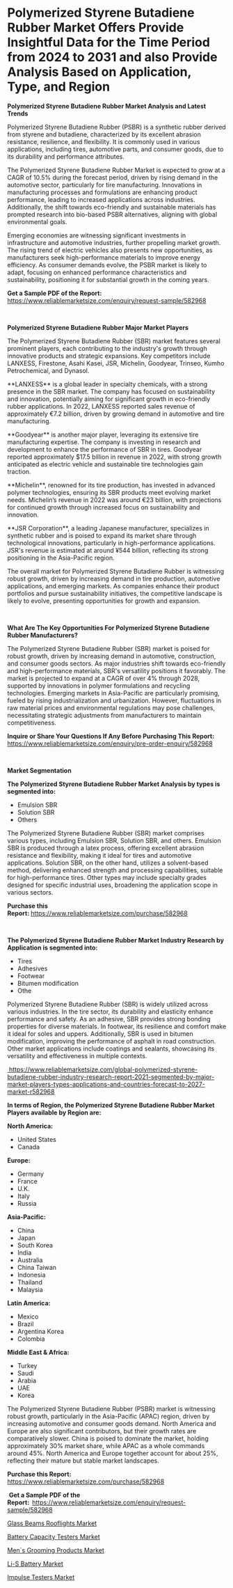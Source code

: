<p><h1>Polymerized Styrene Butadiene Rubber Market Offers Provide Insightful Data for the Time Period from 2024 to 2031 and also Provide Analysis Based on Application, Type, and Region</h1></p><p><strong>Polymerized Styrene Butadiene Rubber Market Analysis and Latest Trends</strong></p>
<p><p>Polymerized Styrene Butadiene Rubber (PSBR) is a synthetic rubber derived from styrene and butadiene, characterized by its excellent abrasion resistance, resilience, and flexibility. It is commonly used in various applications, including tires, automotive parts, and consumer goods, due to its durability and performance attributes. </p><p>The Polymerized Styrene Butadiene Rubber Market is expected to grow at a CAGR of 10.5% during the forecast period, driven by rising demand in the automotive sector, particularly for tire manufacturing. Innovations in manufacturing processes and formulations are enhancing product performance, leading to increased applications across industries. Additionally, the shift towards eco-friendly and sustainable materials has prompted research into bio-based PSBR alternatives, aligning with global environmental goals.</p><p>Emerging economies are witnessing significant investments in infrastructure and automotive industries, further propelling market growth. The rising trend of electric vehicles also presents new opportunities, as manufacturers seek high-performance materials to improve energy efficiency. As consumer demands evolve, the PSBR market is likely to adapt, focusing on enhanced performance characteristics and sustainability, positioning it for substantial growth in the coming years.</p></p>
<p><strong>Get a Sample PDF of the Report:&nbsp;</strong> <a href="https://www.reliablemarketsize.com/enquiry/request-sample/582968?utm_campaign=1169&utm_medium=2&utm_source=Github&utm_content=ia&utm_term=27092024&utm_id=polymerized-styrene-butadiene-rubber">https://www.reliablemarketsize.com/enquiry/request-sample/582968</a></p>
<p>&nbsp;</p>
<p><strong>Polymerized Styrene Butadiene Rubber Major Market Players</strong></p>
<p><p>The Polymerized Styrene Butadiene Rubber (SBR) market features several prominent players, each contributing to the industry's growth through innovative products and strategic expansions. Key competitors include LANXESS, Firestone, Asahi Kasei, JSR, Michelin, Goodyear, Trinseo, Kumho Petrochemical, and Dynasol.</p><p>**LANXESS** is a global leader in specialty chemicals, with a strong presence in the SBR market. The company has focused on sustainability and innovation, potentially aiming for significant growth in eco-friendly rubber applications. In 2022, LANXESS reported sales revenue of approximately €7.2 billion, driven by growing demand in automotive and tire manufacturing.</p><p>**Goodyear** is another major player, leveraging its extensive tire manufacturing expertise. The company is investing in research and development to enhance the performance of SBR in tires. Goodyear reported approximately $17.5 billion in revenue in 2022, with strong growth anticipated as electric vehicle and sustainable tire technologies gain traction.</p><p>**Michelin**, renowned for its tire production, has invested in advanced polymer technologies, ensuring its SBR products meet evolving market needs. Michelin’s revenue in 2022 was around €23 billion, with projections for continued growth through increased focus on sustainability and innovation.</p><p>**JSR Corporation**, a leading Japanese manufacturer, specializes in synthetic rubber and is poised to expand its market share through technological innovations, particularly in high-performance applications. JSR's revenue is estimated at around ¥544 billion, reflecting its strong positioning in the Asia-Pacific region.</p><p>The overall market for Polymerized Styrene Butadiene Rubber is witnessing robust growth, driven by increasing demand in tire production, automotive applications, and emerging markets. As companies enhance their product portfolios and pursue sustainability initiatives, the competitive landscape is likely to evolve, presenting opportunities for growth and expansion.</p></p>
<p>&nbsp;</p>
<p><strong>What Are The Key Opportunities For Polymerized Styrene Butadiene Rubber Manufacturers?</strong></p>
<p><p>The Polymerized Styrene Butadiene Rubber (SBR) market is poised for robust growth, driven by increasing demand in automotive, construction, and consumer goods sectors. As major industries shift towards eco-friendly and high-performance materials, SBR's versatility positions it favorably. The market is projected to expand at a CAGR of over 4% through 2028, supported by innovations in polymer formulations and recycling technologies. Emerging markets in Asia-Pacific are particularly promising, fueled by rising industrialization and urbanization. However, fluctuations in raw material prices and environmental regulations may pose challenges, necessitating strategic adjustments from manufacturers to maintain competitiveness.</p></p>
<p><strong>Inquire or Share Your Questions If Any Before Purchasing This Report:</strong> <a href="https://www.reliablemarketsize.com/enquiry/pre-order-enquiry/582968?utm_campaign=1169&utm_medium=2&utm_source=Github&utm_content=ia&utm_term=27092024&utm_id=polymerized-styrene-butadiene-rubber">https://www.reliablemarketsize.com/enquiry/pre-order-enquiry/582968</a></p>
<p>&nbsp;</p>
<p><strong>Market Segmentation</strong></p>
<p><strong>The Polymerized Styrene Butadiene Rubber Market Analysis by types is segmented into:</strong></p>
<p><ul><li>Emulsion SBR</li><li>Solution SBR</li><li>Others</li></ul></p>
<p><p>The Polymerized Styrene Butadiene Rubber (SBR) market comprises various types, including Emulsion SBR, Solution SBR, and others. Emulsion SBR is produced through a latex process, offering excellent abrasion resistance and flexibility, making it ideal for tires and automotive applications. Solution SBR, on the other hand, utilizes a solvent-based method, delivering enhanced strength and processing capabilities, suitable for high-performance tires. Other types may include specialty grades designed for specific industrial uses, broadening the application scope in various sectors.</p></p>
<p><strong>Purchase this Report:&nbsp;</strong><a href="https://www.reliablemarketsize.com/purchase/582968?utm_campaign=1169&utm_medium=2&utm_source=Github&utm_content=ia&utm_term=27092024&utm_id=polymerized-styrene-butadiene-rubber">https://www.reliablemarketsize.com/purchase/582968</a></p>
<p>&nbsp;</p>
<p><strong>The Polymerized Styrene Butadiene Rubber Market Industry Research by Application is segmented into:</strong></p>
<p><ul><li>Tires</li><li>Adhesives</li><li>Footwear</li><li>Bitumen modification</li><li>Othe</li></ul></p>
<p><p>Polymerized Styrene Butadiene Rubber (SBR) is widely utilized across various industries. In the tire sector, its durability and elasticity enhance performance and safety. As an adhesive, SBR provides strong bonding properties for diverse materials. In footwear, its resilience and comfort make it ideal for soles and uppers. Additionally, SBR is used in bitumen modification, improving the performance of asphalt in road construction. Other market applications include coatings and sealants, showcasing its versatility and effectiveness in multiple contexts.</p></p>
<p><a href="https://www.reliablemarketsize.com/global-polymerized-styrene-butadiene-rubber-industry-research-report-2021-segmented-by-major-market-players-types-applications-and-countries-forecast-to-2027-market-r582968?utm_campaign=1169&utm_medium=2&utm_source=Github&utm_content=ia&utm_term=27092024&utm_id=polymerized-styrene-butadiene-rubber">&nbsp;https://www.reliablemarketsize.com/global-polymerized-styrene-butadiene-rubber-industry-research-report-2021-segmented-by-major-market-players-types-applications-and-countries-forecast-to-2027-market-r582968</a></p>
<p><strong>In terms of Region, the Polymerized Styrene Butadiene Rubber Market Players available by Region are:</strong></p>
<p>
    <p> <strong> North America: </strong>
        <ul>
            <li>United States</li>
            <li>Canada</li>
        </ul>
        </p> 
    <p> <strong> Europe: </strong>
        <ul>
            <li>Germany</li>
            <li>France</li>
            <li>U.K.</li>
            <li>Italy</li>
            <li>Russia</li>
        </ul>
        </p> 
    <p> <strong> Asia-Pacific: </strong>
        <ul>
            <li>China</li>
            <li>Japan</li>
            <li>South Korea</li>
            <li>India</li>
            <li>Australia</li>
            <li>China Taiwan</li>
            <li>Indonesia</li>
            <li>Thailand</li>
            <li>Malaysia</li>
        </ul>
        </p> 
    <p> <strong> Latin America: </strong>
        <ul>
            <li>Mexico</li>
            <li>Brazil</li>
            <li>Argentina Korea</li>
            <li>Colombia</li>
        </ul>
        </p> 
    <p> <strong> Middle East & Africa: </strong>
        <ul>
            <li>Turkey</li>
            <li>Saudi</li>
            <li>Arabia</li>
            <li>UAE</li>
            <li>Korea</li>
        </ul>
    </p>
    </p>
<p><p>The Polymerized Styrene Butadiene Rubber (PSBR) market is witnessing robust growth, particularly in the Asia-Pacific (APAC) region, driven by increasing automotive and consumer goods demand. North America and Europe are also significant contributors, but their growth rates are comparatively slower. China is poised to dominate the market, holding approximately 30% market share, while APAC as a whole commands around 45%. North America and Europe together account for about 25%, reflecting their mature but stable market landscapes.</p></p>
<p><strong>Purchase this Report: </strong><a href="https://www.reliablemarketsize.com/purchase/582968?utm_campaign=1169&utm_medium=2&utm_source=Github&utm_content=ia&utm_term=27092024&utm_id=polymerized-styrene-butadiene-rubber">https://www.reliablemarketsize.com/purchase/582968</a></p>
<p>&nbsp;<strong>Get a Sample PDF of the Report:&nbsp;&nbsp;</strong><a href="https://www.reliablemarketsize.com/enquiry/request-sample/582968?utm_campaign=1169&utm_medium=2&utm_source=Github&utm_content=ia&utm_term=27092024&utm_id=polymerized-styrene-butadiene-rubber">https://www.reliablemarketsize.com/enquiry/request-sample/582968</a></p>
<p><strong></strong></p>
<p><p><a href="https://issuu.com/reportprime-2/docs/glass-beams-rooflights-market-size-_9d1f7f5ad4da04?utm_campaign=1169&utm_medium=2&utm_source=Github&utm_content=ia&utm_term=27092024&utm_id=polymerized-styrene-butadiene-rubber">Glass Beams Rooflights Market</a></p><p><a href="https://www.linkedin.com/pulse/booming-battery-capacity-testers-market-sector-analysis-qevlf?utm_campaign=1169&utm_medium=2&utm_source=Github&utm_content=ia&utm_term=27092024&utm_id=polymerized-styrene-butadiene-rubber">Battery Capacity Testers Market</a></p><p><a href="https://github.com/pizolina/Market-Research-Report-List-6/blob/main/mens-grooming-products-market.md?utm_campaign=1169&utm_medium=2&utm_source=Github&utm_content=ia&utm_term=27092024&utm_id=polymerized-styrene-butadiene-rubber">Men`s Grooming Products Market</a></p><p><a href="https://github.com/MegiDuro586/Market-Research-Report-List-1/blob/main/li-s-battery-market.md?utm_campaign=1169&utm_medium=2&utm_source=Github&utm_content=ia&utm_term=27092024&utm_id=polymerized-styrene-butadiene-rubber">Li-S Battery Market</a></p><p><a href="https://www.linkedin.com/pulse/report-exploring-market-size-revenue-analysis-impulse-testers-bgpxf?utm_campaign=1169&utm_medium=2&utm_source=Github&utm_content=ia&utm_term=27092024&utm_id=polymerized-styrene-butadiene-rubber">Impulse Testers Market</a></p></p>